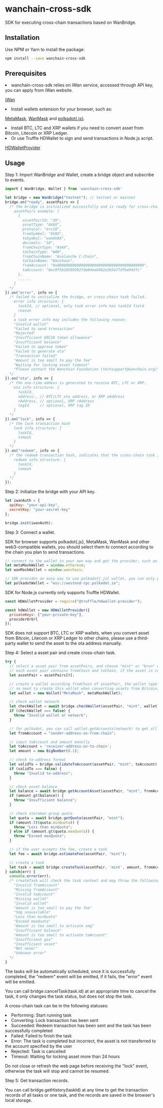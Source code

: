 wanchain-cross-sdk
========

SDK for executing cross-chain transactions based on WanBridge.

## Installation
Use NPM or Yarn to install the package:
```bash
npm install --save wanchain-cross-sdk
```
## Prerequisites
<li>wanchain-cross-sdk relies on iWan service, accessed through API key, you can apply from iWan website.

[iWan](https://iwan.wanchain.org)

<li>Install wallets extension for your browser, such as:

[MetaMask](https://chrome.google.com/webstore/detail/metamask/nkbihfbeogaeaoehlefnkodbefgpgknn),
[WanMask](https://github.com/wanchain/wanmask) and [polkadot{.js}](https://chrome.google.com/webstore/detail/polkadot%7Bjs%7D-extension/mopnmbcafieddcagagdcbnhejhlodfdd).

<li>Install BTC, LTC and XRP wallets if you need to convert asset from Bitcoin, Litecoin or XRP Ledger.

<li>Or use Truffle HDWallet to sign and send transactions in Node.js script.

[HDWalletProvider](https://www.npmjs.com/package/@truffle/hdwallet-provider)

## Usage
Step 1: Import WanBridge and Wallet, create a bridge object and subscribe to events.

```javascript
import { WanBridge, Wallet } from 'wanchain-cross-sdk'

let bridge = new WanBridge("testnet"); // testnet or mainnet
bridge.on("ready", assetPairs => {
  /* the bridge is initialized successfully and is ready for cross-chain, you can filter assetPairs by asset and chain type as needed.
    assetPairs example: [
      {
        assetPairId: "39",
        assetType: "AVAX",
        protocol: "erc20",
        fromSymbol: "AVAX",
        toSymbol: "wanAVAX",
        decimals: "18",
        fromChainType: "AVAX",
        toChainType: "WAN",
        fromChainName: "Avalanche C-Chain",
        toChainName: "Wanchain",
        fromAccount: "0x0000000000000000000000000000000000000000",
        toAccount: "0xc8f5b26589392fde84ee0482e2b5a77dfbe943fc"
      },
      ......
    ]
  */
}).on("error", info => {
  /* failed to initialize the bridge, or cross-chain task failed.
    error info structure: {
      taskId, // optional, only task error info has taskId field
      reason
    }
    a task error info may includes the following reason:
    "Invalid wallet"
    "Failed to send transaction"
    "Rejected"
    "Insufficient ERC20 token allowance"
    "Insufficient balance"
    "Failed to approve token"
    "Failed to generate ota"
    "Transaction failed"
    "Amount is too small to pay the fee"
    "Waiting for locking asset timeout"
    "Please contact the Wanchain Foundation (techsupport@wanchain.org)"
  */
}).on("ota", info => {
  /* the one-time-addess is generated to receive BTC, LTC or XRP.
    ota info structure: {
      taskId,
      address:, // BTC/LTC ota address, or XRP xAddress
      rAddress, // optional, XRP rAddress
      tagId     // optional, XRP tag ID
    }
  */
}).on("lock", info => {
  /* the lock transaction hash
    lock info structure: {
      taskId,
      txHash
    }
  */
}).on("redeem", info => {
  /* the redeem transaction hash, indicates that the cross-chain task is finished.
    redeem info structure: {
      taskId,
      txHash
    }
  */
});
```
Step 2: Initialize the bridge with your API key.

```javascript
let iwanAuth = {
  apiKey: "your-api-key",
  secretKey: "your-secret-key"
};

bridge.init(iwanAuth);
```

Step 3: Connect a wallet.

SDK for browser supports polkadot{.js}, MetaMask, WanMask and other web3-compatible wallets, you should select them to connect according to the chain you plan to send transactions.
```javascript
// connect to the wallet in your own way and get the provider, such as:
let metaMaskWallet = window.ethereum;
let wanMaskWallet = window.wanchain;

// SDK provides an easy way to use polkadot{.js} wallet, you can only provide url instead of provider
let polkadotWallet = "wss://westend-rpc.polkadot.io";
```
SDK for Node.js currently only supports Truffle HDWallet.
```javascript
const HDWalletProvider = require("@truffle/hdwallet-provider");

const hdWallet = new HDWalletProvider({
  privateKeys: ["your-private-key"],
  providerOrUrl
});
```
SDK does not support BTC, LTC or XRP wallets, when you convert asset from Bitcoin, Litecoin or XRP Ledger to other chains, please use a third-party wallet to send the asset to the ota address manually.

Step 4: Select a asset pair and create cross-chain task.

```javascript
try {
  // select a asset pair from assetPairs, and choose "mint" or "brun" direction
  // each asset pair contains fromChain and toChain, if the asset is converted from fromChain to toChain, the direction is "mint", otherwise, the direction is "burn"
  let assetPair = assetPairs[0];

  // create a wallet according fromChain of assetPair, the wallet type can be "MetaMask", "WanMask", "WalletConnect", "WanWallet" or "polkadot{.js}" for browser, and "TruffleHD" for Node.js.
  // no need to create this wallet when converting assets from Bitcoin, Litecoin or XRP Ledger
  let wallet = new Wallet("MetaMask", metaMaskWallet);

  // check wallet network
  let checkWallet = await bridge.checkWallet(assetPair, "mint", wallet);
  if (checkWallet === false) {
    throw "Invalid wallet or network";
  }

  // for polkadot, you can call wallet.getAccounts(network) to get all accounts and then select one as fromAccount
  let fromAccount = "sender-address-on-from-chain";

  // input toAccount and amount manully
  let toAccount = 'receiver-address-on-to-chain';
  let amount = new BigNumber(0.1);

  // check to-address format
  let validTo = bridge.validateToAccount(assetPair, "mint", toAccount);
  if (validTo === false) {
    throw "Invalid to-address";
  }

  // check asset balance
  let balance = await bridge.getAccountAsset(assetPair, "mint", fromAccount);
  if (amount.gt(balance)) {
    throw "Insufficient balance";
  }

  // check storeman group quota
  let quota = await bridge.getQuota(assetPair, "mint");
  if (amount.lt(quota.minQuota)) {
    throw "Less than minQuota";
  } else if (amount.gt(quota.maxQuota)) {
    throw "Exceed maxQuota";
  }

  // if the user accepts the fee, create a task
  let fee = await bridge.estimateFee(assetPair, "mint");

  // create a task
  let task = await bridge.createTask(assetPair, 'mint', amount, fromAccount, toAccount, wallet);
} catch(err) {
  console.error(err);
  /* createTask will check the task context and may throw the following error:
    "Invalid fromAccount"
    "Missing fromAccount"
    "Invalid toAccount"
    "Missing wallet"
    "Invalid wallet"
    "Amount is too small to pay the fee"
    "Smg unavailable"
    "Less than minQuota"
    "Exceed maxQuota"
    "Amount is too small to activate smg"
    "Insufficient balance"
    "Amount is too small to activate toAccount"
    "Insufficient gas"
    "Insufficient asset"
    "Not owner"
    "Unknown error"
  */
}
```
The tasks will be automatically scheduled, once it is successfully completed, the "redeem" event will be emitted, if it fails, the "error" event will be emitted.

You can call bridge.cancelTask(task.id) at an appropriate time to cancel the task, it only changes the task status, but does not stop the task.

A cross-chain task can be in the following statuses:
<li>Performing: Start running task
<li>Converting: Lock transaction has been sent
<li>Succeeded:  Redeem transaction has been sent and the task has been successfully completed
<li>Failed:     Failed to finish the task
<li>Error:      The task is completed but incorrect, the asset is not transferred to the account specified by the user
<li>Rejected:   Task is cancelled
<li>Timeout:    Waiting for locking asset more than 24 hours

Do not close or refresh the web page before receiving the "lock" event, otherwise the task will stop and cannot be resumed.

Step 5: Get transaction records.

You can call bridge.getHistory(taskId) at any time to get the transaction records of all tasks or one task, and the records are saved in the browser's local storage.